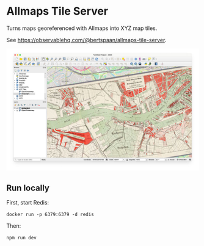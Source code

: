 # Allmaps Tile Server

Turns maps georeferenced with Allmaps into XYZ map tiles.

See https://observablehq.com/@bertspaan/allmaps-tile-server.

![](screenshot.jpg)

## Run locally

First, start Redis:

    docker run -p 6379:6379 -d redis

Then:

    npm run dev
